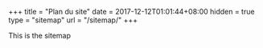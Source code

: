 +++
title = "Plan du site"
date = 2017-12-12T01:01:44+08:00
hidden = true
type = "sitemap"
url = "/sitemap/"
+++

This is the sitemap
